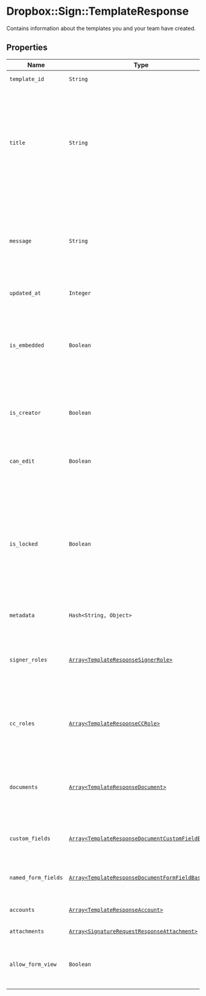 # Dropbox::Sign::TemplateResponse

Contains information about the templates you and your team have created.

## Properties

| Name | Type | Description | Notes |
| ---- | ---- | ----------- | ----- |
| `template_id` | ```String``` |  The id of the Template.  |  |
| `title` | ```String``` |  The title of the Template. This will also be the default subject of the message sent to signers when using this Template to send a SignatureRequest. This can be overridden when sending the SignatureRequest.  |  |
| `message` | ```String``` |  The default message that will be sent to signers when using this Template to send a SignatureRequest. This can be overridden when sending the SignatureRequest.  |  |
| `updated_at` | ```Integer``` |  Time the template was last updated.  |  |
| `is_embedded` | ```Boolean``` |  `true` if this template was created using an embedded flow, `false` if it was created on our website. Will be `null` when you are not the creator of the Template.  |  |
| `is_creator` | ```Boolean``` |  `true` if you are the owner of this template, `false` if it&#39;s been shared with you by a team member.  |  |
| `can_edit` | ```Boolean``` |  Indicates whether edit rights have been granted to you by the owner (always `true` if that&#39;s you).  |  |
| `is_locked` | ```Boolean``` |  Indicates whether the template is locked. If `true`, then the template was created outside your quota and can only be used in `test_mode`. If `false`, then the template is within your quota and can be used to create signature requests.  |  |
| `metadata` | ```Hash<String, Object>``` |  The metadata attached to the template.  |  |
| `signer_roles` | [```Array<TemplateResponseSignerRole>```](TemplateResponseSignerRole.md) |  An array of the designated signer roles that must be specified when sending a SignatureRequest using this Template.  |  |
| `cc_roles` | [```Array<TemplateResponseCCRole>```](TemplateResponseCCRole.md) |  An array of the designated CC roles that must be specified when sending a SignatureRequest using this Template.  |  |
| `documents` | [```Array<TemplateResponseDocument>```](TemplateResponseDocument.md) |  An array describing each document associated with this Template. Includes form field data for each document.  |  |
| `custom_fields` | [```Array<TemplateResponseDocumentCustomFieldBase>```](TemplateResponseDocumentCustomFieldBase.md) |  Deprecated. Use `custom_fields` inside the [documents](https://developers.hellosign.com/api/reference/operation/templateGet/#!c&#x3D;200&amp;path&#x3D;template/documents&amp;t&#x3D;response) array instead.  |  |
| `named_form_fields` | [```Array<TemplateResponseDocumentFormFieldBase>```](TemplateResponseDocumentFormFieldBase.md) |  Deprecated. Use `form_fields` inside the [documents](https://developers.hellosign.com/api/reference/operation/templateGet/#!c&#x3D;200&amp;path&#x3D;template/documents&amp;t&#x3D;response) array instead.  |  |
| `accounts` | [```Array<TemplateResponseAccount>```](TemplateResponseAccount.md) |  An array of the Accounts that can use this Template.  |  |
| `attachments` | [```Array<SignatureRequestResponseAttachment>```](SignatureRequestResponseAttachment.md) |  Signer attachments.  |  |
| `allow_form_view` | ```Boolean``` |  Allows signers to view the form fields before signing if set to `true`. Defaults to `false`.  |  |

